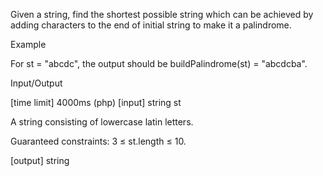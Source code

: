 Given a string, find the shortest possible string which can be achieved by adding characters to the end of initial string to make it a palindrome.

Example

For st = "abcdc", the output should be
buildPalindrome(st) = "abcdcba".

Input/Output

[time limit] 4000ms (php)
[input] string st

A string consisting of lowercase latin letters.

Guaranteed constraints:
3 ≤ st.length ≤ 10.

[output] string